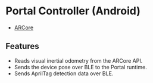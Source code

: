 # Portal Controller (Android)
* [ARCore](https://developers.google.com/ar)

## Features
* Reads visual inertial odometry from the ARCore API.
* Sends the device pose over BLE to the Portal runtime.
* Sends AprilTag detection data over BLE.


